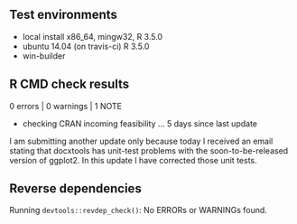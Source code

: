 ## Test environments

* local install x86_64, mingw32, R 3.5.0 
* ubuntu 14.04 (on travis-ci) R 3.5.0 
* win-builder 

## R CMD check results

0 errors | 0 warnings | 1 NOTE

* checking CRAN incoming feasibility ... 5 days since last update

I am submitting another update only because today I received an email stating that docxtools has unit-test problems with the soon-to-be-released version of ggplot2. In this update I have corrected those unit tests. 


## Reverse dependencies

Running `devtools::revdep_check()`: No ERRORs or WARNINGs found. 




